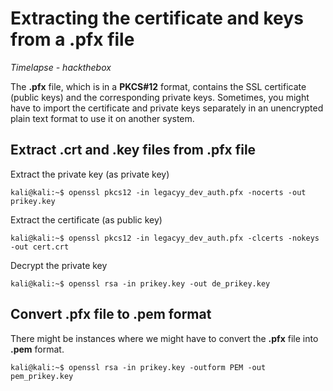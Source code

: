 # Extracting the **certificate** and **keys** from a **.pfx** file
*Timelapse - hackthebox*

The **.pfx** file, which is in a **PKCS#12** format, contains the SSL certificate (public keys) and the corresponding private keys. Sometimes, you might have to import the certificate and private keys separately in an unencrypted plain text format to use it on another system.
## Extract .crt and .key files from .pfx file

Extract the private key (as private key)
```console
kali@kali:~$ openssl pkcs12 -in legacyy_dev_auth.pfx -nocerts -out prikey.key
```
Extract the certificate (as public key)
```console
kali@kali:~$ openssl pkcs12 -in legacyy_dev_auth.pfx -clcerts -nokeys -out cert.crt
```
Decrypt the private key
```console
kali@kali:~$ openssl rsa -in prikey.key -out de_prikey.key
```
## Convert .pfx file to .pem format
There might be instances where we might have to convert the **.pfx** file into **.pem** format.
```console
kali@kali:~$ openssl rsa -in prikey.key -outform PEM -out pem_prikey.key
```